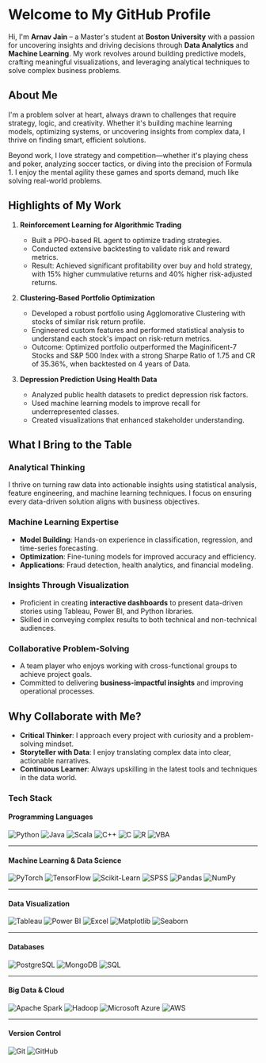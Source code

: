 #  Welcome to My GitHub Profile

Hi, I'm **Arnav Jain** – a Master's student at **Boston University** with a passion for uncovering insights and driving decisions through **Data Analytics** and **Machine Learning**. My work revolves around building predictive models, crafting meaningful visualizations, and leveraging analytical techniques to solve complex business problems.

## **About Me**


I'm a problem solver at heart, always drawn to challenges that require strategy, logic, and creativity. Whether it's building machine learning models, optimizing systems, or uncovering insights from complex data, I thrive on finding smart, efficient solutions.

Beyond work, I love strategy and competition—whether it's playing chess and poker, analyzing soccer tactics, or diving into the precision of Formula 1. I enjoy the mental agility these games and sports demand, much like solving real-world problems.


##  **Highlights of My Work**
1. **Reinforcement Learning for Algorithmic Trading**  
   - Built a PPO-based RL agent to optimize trading strategies.  
   - Conducted extensive backtesting to validate risk and reward metrics.  
   - Result: Achieved significant profitability over buy and hold strategy, with 15% higher cummulative returns and 40% higher risk-adjusted returns.   

2. **Clustering-Based Portfolio Optimization**  
   - Developed a robust portfolio using Agglomorative Clustering with stocks of similar risk return profile.   
   - Engineered custom features and performed statistical analysis to understand each stock's impact on risk-return metrics.  
   - Outcome: Optimized portfolio outperformed the Maginificent-7 Stocks and S&P 500 Index with a strong Sharpe Ratio of 1.75 and CR of 35.36%, when backtested on 4 years of Data.

3. **Depression Prediction Using Health Data**  
   - Analyzed public health datasets to predict depression risk factors.  
   - Used machine learning models to improve recall for underrepresented classes.  
   - Created visualizations that enhanced stakeholder understanding.

## **What I Bring to the Table**

### **Analytical Thinking**
I thrive on turning raw data into actionable insights using statistical analysis, feature engineering, and machine learning techniques. I focus on ensuring every data-driven solution aligns with business objectives.

### **Machine Learning Expertise**
- **Model Building**: Hands-on experience in classification, regression, and time-series forecasting.
- **Optimization**: Fine-tuning models for improved accuracy and efficiency.
- **Applications**: Fraud detection, health analytics, and financial modeling.

### **Insights Through Visualization**
- Proficient in creating **interactive dashboards** to present data-driven stories using Tableau, Power BI, and Python libraries.
- Skilled in conveying complex results to both technical and non-technical audiences.

### **Collaborative Problem-Solving**
- A team player who enjoys working with cross-functional groups to achieve project goals.
- Committed to delivering **business-impactful insights** and improving operational processes.

## **Why Collaborate with Me?**
- **Critical Thinker**: I approach every project with curiosity and a problem-solving mindset.
- **Storyteller with Data**: I enjoy translating complex data into clear, actionable narratives.
- **Continuous Learner**: Always upskilling in the latest tools and techniques in the data world.

### **Tech Stack**

#### **Programming Languages**  
![Python](https://img.shields.io/badge/Python-3776AB?style=for-the-badge&logo=python&logoColor=white) ![Java](https://img.shields.io/badge/Java-007396?style=for-the-badge&logo=java&logoColor=white) ![Scala](https://img.shields.io/badge/Scala-DC322F?style=for-the-badge&logo=scala&logoColor=white) ![C++](https://img.shields.io/badge/C++-00599C?style=for-the-badge&logo=cplusplus&logoColor=white) ![C](https://img.shields.io/badge/C-A8B9CC?style=for-the-badge&logo=c&logoColor=white) ![R](https://img.shields.io/badge/R-276DC3?style=for-the-badge&logo=r&logoColor=white) ![VBA](https://img.shields.io/badge/VBA-217346?style=for-the-badge&logo=microsoftoffice&logoColor=white)  

---

#### **Machine Learning & Data Science**  
![PyTorch](https://img.shields.io/badge/PyTorch-EE4C2C?style=for-the-badge&logo=pytorch&logoColor=white) ![TensorFlow](https://img.shields.io/badge/TensorFlow-FF6F00?style=for-the-badge&logo=tensorflow&logoColor=white) ![Scikit-Learn](https://img.shields.io/badge/Scikit--Learn-F7931E?style=for-the-badge&logo=scikit-learn&logoColor=white) ![SPSS](https://img.shields.io/badge/SPSS-0033A0?style=for-the-badge&logo=ibm&logoColor=white) ![Pandas](https://img.shields.io/badge/Pandas-150458?style=for-the-badge&logo=pandas&logoColor=white) ![NumPy](https://img.shields.io/badge/NumPy-013243?style=for-the-badge&logo=numpy&logoColor=white)  

---

#### **Data Visualization**  
![Tableau](https://img.shields.io/badge/Tableau-E97627?style=for-the-badge&logo=tableau&logoColor=white) ![Power BI](https://img.shields.io/badge/Power%20BI-F2C811?style=for-the-badge&logo=power-bi&logoColor=white) ![Excel](https://img.shields.io/badge/Microsoft%20Excel-217346?style=for-the-badge&logo=microsoftexcel&logoColor=white) ![Matplotlib](https://img.shields.io/badge/Matplotlib-13A9C9?style=for-the-badge&logo=python&logoColor=white) ![Seaborn](https://img.shields.io/badge/Seaborn-3776AB?style=for-the-badge&logo=python&logoColor=white)  

---

#### **Databases**  
![PostgreSQL](https://img.shields.io/badge/PostgreSQL-316192?style=for-the-badge&logo=postgresql&logoColor=white) ![MongoDB](https://img.shields.io/badge/MongoDB-47A248?style=for-the-badge&logo=mongodb&logoColor=white) ![SQL](https://img.shields.io/badge/SQL-003B57?style=for-the-badge&logo=postgresql&logoColor=white)  

---

#### **Big Data & Cloud**  
![Apache Spark](https://img.shields.io/badge/Apache%20Spark-E25A1C?style=for-the-badge&logo=apachespark&logoColor=white) ![Hadoop](https://img.shields.io/badge/Hadoop-66CCFF?style=for-the-badge&logo=apachehadoop&logoColor=white) ![Microsoft Azure](https://img.shields.io/badge/Microsoft%20Azure-0078D4?style=for-the-badge&logo=microsoftazure&logoColor=white) ![AWS](https://img.shields.io/badge/AWS-FF9900?style=for-the-badge&logo=amazonaws&logoColor=white)  

---

#### **Version Control**  
![Git](https://img.shields.io/badge/Git-F05032?style=for-the-badge&logo=git&logoColor=white) ![GitHub](https://img.shields.io/badge/GitHub-181717?style=for-the-badge&logo=github&logoColor=white)
